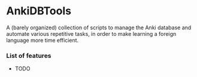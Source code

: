 # AnkiDBTools

A (barely organized) collection of scripts to manage the Anki database and automate various repetitive tasks, in order
to make learning a foreign language more time efficient.

### List of features

* TODO
